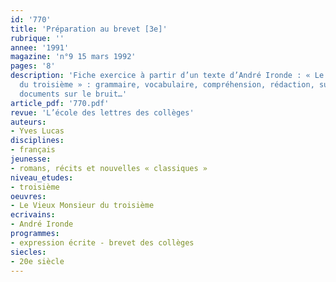 ```yaml
---
id: '770'
title: 'Préparation au brevet [3e]'
rubrique: ''
annee: '1991'
magazine: 'n°9 15 mars 1992'
pages: '8'
description: 'Fiche exercice à partir d’un texte d’André Ironde : « Le Vieux Monsieur
  du troisième » : grammaire, vocabulaire, compréhension, rédaction, suivie de deux
  documents sur le bruit…'
article_pdf: '770.pdf'
revue: 'L’école des lettres des collèges'
auteurs:
- Yves Lucas
disciplines:
- français
jeunesse:
- romans, récits et nouvelles « classiques »
niveau_etudes:
- troisième
oeuvres:
- Le Vieux Monsieur du troisième
ecrivains:
- André Ironde
programmes:
- expression écrite - brevet des collèges
siecles:
- 20e siècle
---
```

